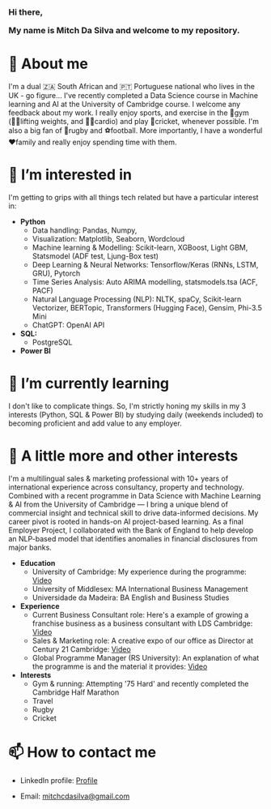 
<h3>Hi there, 
 
 My name is Mitch Da Silva and welcome to my repository.</h3>
 
<h1>👋 About me</h1>

<p>I'm a dual 🇿🇦 South African and 🇵🇹 Portuguese national who lives in the UK - go figure... I've recently completed a Data Science course in Machine learning and AI at the University of Cambridge course. I welcome any feedback about my work. I really enjoy sports, and exercise in the 💪gym (🏋️‍♂️lifting weights, and 🏃‍♂️cardio) and play 🏏cricket, whenever possible. I'm also a big fan of 🏉rugby and ⚽football. 
More importantly, I have a wonderful ❤️family and really enjoy spending time with them.</p>

<h1>👀 I’m interested in</h1>

I'm getting to grips with all things tech related but have a particular interest in:

- **Python**
  * Data handling: Pandas, Numpy,
  * Visualization: Matplotlib, Seaborn, Wordcloud
  * Machine learning & Modelling: Scikit-learn, XGBoost, Light GBM, Statsmodel (ADF test, Ljung-Box test)
  * Deep Learning & Neural Networks: Tensorflow/Keras (RNNs, LSTM, GRU), Pytorch
  * Time Series Analysis: Auto ARIMA modelling, statsmodels.tsa (ACF, PACF)
  * Natural Language Processing (NLP): NLTK, spaCy, Scikit-learn Vectorizer, BERTopic, Transformers (Hugging Face), Gensim, Phi-3.5 Mini
  * ChatGPT: OpenAI API
- **SQL:**
  * PostgreSQL
- **Power BI**

<h1>🌱 I’m currently learning</h1>

I don't like to complicate things. So, I'm strictly honing my skills in my 3 interests (Python, SQL & Power BI) by studying daily (weekends included) to becoming proficient and add value to any employer. 

<h1>📝 A little more and other interests</h1>
<p> I'm a multilingual sales & marketing professional with 10+ years of international experience across consultancy, property and technology. Combined with a recent programme in Data Science with Machine Learning & AI from the University of Cambridge — I bring a unique blend of commercial insight and technical skill to drive data-informed decisions. My career pivot is rooted in hands-on AI project-based learning. As a final Employer Project, I collaborated with the Bank of England to help develop an NLP-based model that identifies anomalies in financial disclosures from major banks. </p>

- **Education**
  * University of Cambridge: My experience during the programme: <a href="https://youtu.be/Gj7EKkdjhLM?si=pKcQKv78-WsCSQSb">Video</a>
  * University of Middlesex: MA International Business Management
  * Universidade da Madeira: BA English and Business Studies
- **Experience**
  * Current Business Consultant role: Here's a example of growing a franchise business as a business consultant with LDS Cambridge: <a href="https://youtu.be/rvPqsDF6OpY?si=OHkhpuAm7IP8oJch">Video</a>
  * Sales & Marketing role: A creative expo of our office as Director at Century 21 Cambridge: <a href="https://youtu.be/3yjhOt3kGC8?si=XyGfbIiAdaqHl5rk">Video</a>
  * Global Programme Manager (RS University): An explanation of what the programme is and the material it provides: <a href="https://youtu.be/MLRNobx7ih4?si=TybjE6nSoX-hwojC">Video</a>
- **Interests**
  * Gym & running: Attempting '75 Hard' and recently completed the Cambridge Half Marathon
  * Travel
  * Rugby
  * Cricket
 
<h1>📫 How to contact me </h1>

- LinkedIn profile: <a href="https://www.linkedin.com/in/mitch-c-da-silva/">Profile</a>

- Email: <a href="mitchcdasilva@gmail.com">mitchcdasilva@gmail.com</a>
